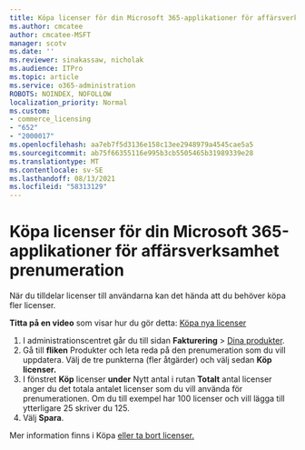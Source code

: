 ```yaml
---
title: Köpa licenser för din Microsoft 365-applikationer för affärsverksamhet prenumeration
ms.author: cmcatee
author: cmcatee-MSFT
manager: scotv
ms.date: ''
ms.reviewer: sinakassaw, nicholak
ms.audience: ITPro
ms.topic: article
ms.service: o365-administration
ROBOTS: NOINDEX, NOFOLLOW
localization_priority: Normal
ms.custom:
- commerce_licensing
- "652"
- "2000017"
ms.openlocfilehash: aa7eb7f5d3136e158c13ee2948979a4545cae5a5
ms.sourcegitcommit: ab75f66355116e995b3cb5505465b31989339e28
ms.translationtype: MT
ms.contentlocale: sv-SE
ms.lasthandoff: 08/13/2021
ms.locfileid: "58313129"
---
```

# <a name="how-to-buy-licenses-for-your-microsoft-365-apps-for-business-subscription"></a>Köpa licenser för din Microsoft 365-applikationer för affärsverksamhet prenumeration

När du tilldelar licenser till användarna kan det hända att du behöver köpa fler licenser.

**Titta på en video** som visar hur du gör detta: [Köpa nya licenser](https://go.microsoft.com/fwlink/p/?linkid=2154857)
  
1. I administrationscentret går du till sidan **Fakturering** > [Dina produkter](https://go.microsoft.com/fwlink/p/?linkid=842054).
2. Gå till **fliken** Produkter och leta reda på den prenumeration som du vill uppdatera. Välj de tre punkterna (fler åtgärder) och välj sedan **Köp licenser.**
3. I fönstret **Köp** licenser **under** Nytt antal i rutan **Totalt** antal licenser anger du det totala antalet licenser som du vill använda för prenumerationen. Om du till exempel har 100 licenser och vill lägga till ytterligare 25 skriver du 125.
4. Välj **Spara**.

Mer information finns i Köpa [eller ta bort licenser.](https://docs.microsoft.com/microsoft-365/commerce/licenses/buy-licenses)
